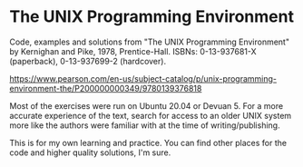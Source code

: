 # The UNIX Programming Environment

Code, examples and solutions from "The UNIX Programming Environment" by Kernighan and Pike, 1978, Prentice-Hall. ISBNs: 0-13-937681-X (paperback), 0-13-937699-2 (hardcover). 

https://www.pearson.com/en-us/subject-catalog/p/unix-programming-environment-the/P200000000349/9780139376818

Most of the exercises were run on Ubuntu 20.04 or Devuan 5. For a more accurate experience of the text, search for access to an older UNIX system more like the authors were familiar with at the time of writing/publishing.

This is for my own learning and practice. You can find other places for the code and higher quality solutions, I'm sure.
